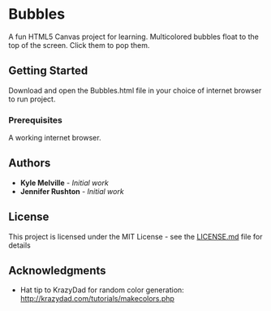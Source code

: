 # Bubbles

A fun HTML5 Canvas project for learning. Multicolored bubbles float to the top of the screen. Click them to pop them.

## Getting Started

Download and open the Bubbles.html file in your choice of internet browser to run project.

### Prerequisites

A working internet browser.

## Authors

* **Kyle Melville** - *Initial work* 
* **Jennifer Rushton** - *Initial work*

## License

This project is licensed under the MIT License - see the [LICENSE.md](LICENSE.md) file for details

## Acknowledgments

* Hat tip to KrazyDad for random color generation: http://krazydad.com/tutorials/makecolors.php
